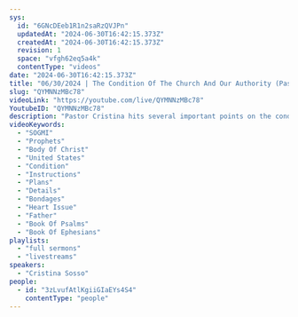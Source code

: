 ```yaml
---
sys:
  id: "6GNcDEeb1R1n2saRzQVJPn"
  updatedAt: "2024-06-30T16:42:15.373Z"
  createdAt: "2024-06-30T16:42:15.373Z"
  revision: 1
  space: "vfgh62eq5a4k"
  contentType: "videos"
date: "2024-06-30T16:42:15.373Z"
title: "06/30/2024 | The Condition Of The Church And Our Authority (Pastor Cristina Sosso)"
slug: "QYMNNzMBc78"
videoLink: "https://youtube.com/live/QYMNNzMBc78"
YoutubeID: "QYMNNzMBc78"
description: "Pastor Cristina hits several important points on the condition of the church. Many of us need to be patient and focus on the Lord's instructions. We have been told to not react to the things that we are seeing in the world. As a prophet or a prophetess you are only to speak the word that the Father has put into your mouth. Worries of our past and past family mistakes and bondages are not to be our concerns, because Jesus died for those to be broken. Do not allow jealousy in your hearts, if you see a fellow member of the body of Christ being blessed, shouldn't you be excited, because you're next to get blessed? After all we are all following God's instructions right? Our Father does not need to tell else every detail of His plans to any of us, we are liable to add or take away from them. Pastor Cristina also shared the condition of the body here in the United States and the Philippines both are under God's hands, but there are some things that we need to address. This sermon was released at Freedom Fellowship Church International on June 30, 2024 by Pastor Cristina Sosso.\n"
videoKeywords:
  - "SOGMI"
  - "Prophets"
  - "Body Of Christ"
  - "United States"
  - "Condition"
  - "Instructions"
  - "Plans"
  - "Details"
  - "Bondages"
  - "Heart Issue"
  - "Father"
  - "Book Of Psalms"
  - "Book Of Ephesians"
playlists:
  - "full sermons"
  - "livestreams"
speakers:
  - "Cristina Sosso"
people:
  - id: "3zLvufAtlKgiiGIaEYs4S4"
    contentType: "people"
---
```

